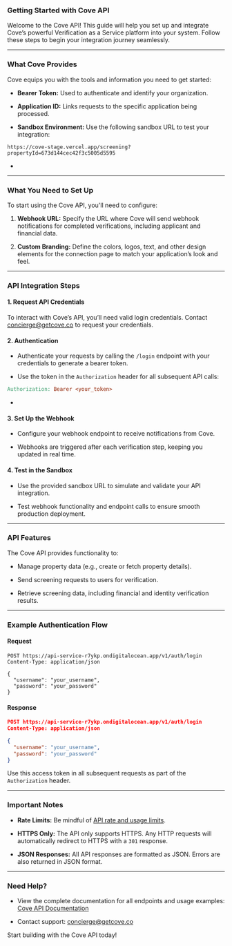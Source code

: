 ### Getting Started with Cove API

Welcome to the Cove API! This guide will help you set up and integrate Cove’s powerful Verification as a Service platform into your system. Follow these steps to begin your integration journey seamlessly.

***

### What Cove Provides

Cove equips you with the tools and information you need to get started:

* **Bearer Token:** Used to authenticate and identify your organization.

* **Application ID:** Links requests to the specific application being processed.

* **Sandbox Environment:** Use the following sandbox URL to test your integration:

```arduino
https://cove-stage.vercel.app/screening?propertyId=673d144cec42f3c5005d5595
```

*


***

### What You Need to Set Up

To start using the Cove API, you'll need to configure:

1. **Webhook URL:** Specify the URL where Cove will send webhook notifications for completed verifications, including applicant and financial data.

2. **Custom Branding:** Define the colors, logos, text, and other design elements for the connection page to match your application’s look and feel.

***

### API Integration Steps

#### 1. **Request API Credentials**

To interact with Cove’s API, you’ll need valid login credentials. Contact [concierge@getcove.co]() to request your credentials.

#### 2. **Authentication**

* Authenticate your requests by calling the `/login` endpoint with your credentials to generate a bearer token.

* Use the token in the `Authorization` header for all subsequent API calls:


```makefile
Authorization: Bearer <your_token>
```

*

#### 3. **Set Up the Webhook**

* Configure your webhook endpoint to receive notifications from Cove.

* Webhooks are triggered after each verification step, keeping you updated in real time.

#### 4. **Test in the Sandbox**

* Use the provided sandbox URL to simulate and validate your API integration.

* Test webhook functionality and endpoint calls to ensure smooth production deployment.

***

### API Features

The Cove API provides functionality to:

* Manage property data (e.g., create or fetch property details).

* Send screening requests to users for verification.

* Retrieve screening data, including financial and identity verification results.

***

### Example Authentication Flow

#### Request



```http
POST https://api-service-r7ykp.ondigitalocean.app/v1/auth/login
Content-Type: application/json

{
  "username": "your_username",
  "password": "your_password"
}
```



#### Response

```json
POST https://api-service-r7ykp.ondigitalocean.app/v1/auth/login
Content-Type: application/json

{
  "username": "your_username",
  "password": "your_password"
}
```

Use this access token in all subsequent requests as part of the `Authorization` header.

***

### Important Notes

* **Rate Limits:** Be mindful of [API rate and usage limits](https://learning.postman.com/docs/developer/postman-api/postman-api-rate-limits/).

* **HTTPS Only:** The API only supports HTTPS. Any HTTP requests will automatically redirect to HTTPS with a `301` response.

* **JSON Responses:** All API responses are formatted as JSON. Errors are also returned in JSON format.

***

### Need Help?

* View the complete documentation for all endpoints and usage examples: [Cove API Documentation](https://www.postman.com/getcove/external/collection/6lv6roh/cove-api)

* Contact support: [concierge@getcove.co]()

Start building with the Cove API today!